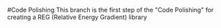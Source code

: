 #Code Polishing
This branch is the first step of the "Code Polishing" for creating a REG (Relative Energy Gradient) library
